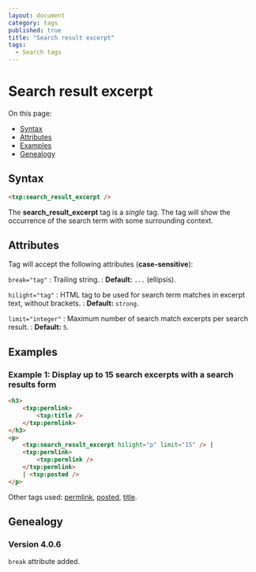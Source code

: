 ```yaml
---
layout: document
category: tags
published: true
title: "Search result excerpt"
tags:
  - Search tags
---
```


# Search result excerpt

On this page:

* [Syntax](#syntax)
* [Attributes](#attributes)
* [Examples](#examples)
* [Genealogy](#genealogy)

## Syntax

~~~ html
<txp:search_result_excerpt />
~~~

The **search_result_excerpt** tag is a *single* tag. The tag will show the occurrence of the search term with some surrounding context.

## Attributes

Tag will accept the following attributes (**case-sensitive**):

`break="tag"`
: Trailing string.
: **Default:** `...` (ellipsis).

`hilight="tag"`
: HTML tag to be used for search term matches in excerpt text, without brackets.
: **Default:** `strong`.

`limit="integer"`
: Maximum number of search match excerpts per search result.
: **Default:** `5`.

## Examples

### Example 1: Display up to 15 search excerpts with a search results form

~~~ html
<h3>
    <txp:permlink>
        <txp:title />
    </txp:permlink>
</h3>
<p>
    <txp:search_result_excerpt hilight="p" limit="15" /> |
    <txp:permlink>
        <txp:permlink />
    </txp:permlink>
    | <txp:posted />
</p>
~~~

Other tags used: [permlink](permlink), [posted](posted), [title](title).

## Genealogy

### Version 4.0.6

`break` attribute added.
